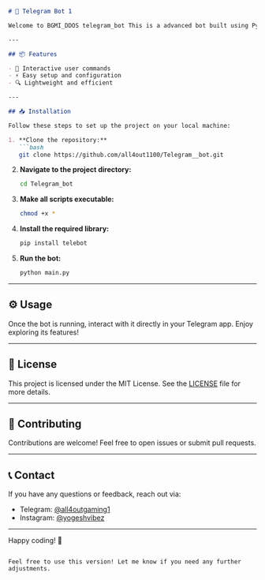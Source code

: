 
```markdown
# 🚀 Telegram Bot 1

Welcome to BGMI_DDOS telegram_bot This is a advanced bot built using Python and the Telebot library, designed to enhance your Telegram experience.

---

## 📦 Features

- 🤖 Interactive user commands
- ⚡ Easy setup and configuration
- 🔍 Lightweight and efficient

---

## 📥 Installation

Follow these steps to set up the project on your local machine:

1. **Clone the repository:**
   ```bash
   git clone https://github.com/all4out1100/Telegram__bot.git
   ```

2. **Navigate to the project directory:**
   ```bash
   cd Telegram_bot
   ```

3. **Make all scripts executable:**
   ```bash
   chmod +x *
   ```

4. **Install the required library:**
   ```bash
   pip install telebot
   ```

5. **Run the bot:**
   ```bash
   python main.py
   ```

---

## ⚙️ Usage

Once the bot is running, interact with it directly in your Telegram app. Enjoy exploring its features!

---

## 📜 License

This project is licensed under the MIT License. See the [LICENSE](LICENSE) file for more details.

---

## 🙌 Contributing

Contributions are welcome! Feel free to open issues or submit pull requests.

---

## 📞 Contact

If you have any questions or feedback, reach out via:

- Telegram: [@all4outgaming1](https://t.me/all4outgaming1)
- Instagram: [@yogeshvibez](https://www.instagram.com/yogeshvibez)

---

Happy coding! 🎉
```

Feel free to use this version! Let me know if you need any further adjustments.
